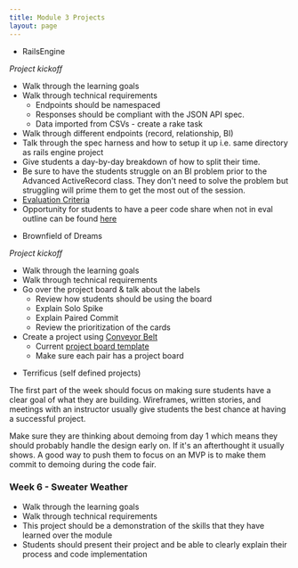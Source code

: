 ```yaml
---
title: Module 3 Projects
layout: page
---
```


- RailsEngine

*Project kickoff*
* Walk through the learning goals
* Walk through technical requirements
  - Endpoints should be namespaced
  - Responses should be compliant with the JSON API spec.
  - Data imported from CSVs - create a rake task
* Walk through different endpoints (record, relationship, BI)
* Talk through the spec harness and how to setup it up i.e. same directory as rails engine project
* Give students a day-by-day breakdown of how to split their time.
* Be sure to have the students struggle on an BI problem prior to the Advanced ActiveRecord class. They don't need to solve the problem but struggling will prime them to get the most out of the session.
* [Evaluation Criteria](https://backend.turing.io/module3/projects/rails_engine/evaluation)
* Opportunity for students to have a peer code share when not in eval outline can be found [here](https://backend.turing.io/module3/projects/rails_engine/peer_code_review)



- Brownfield of Dreams

*Project kickoff*
* Walk through the learning goals
* Walk through technical requirements
* Go over the project board & talk about the labels
  * Review how students should be using the board
  * Explain Solo Spike
  * Explain Paired Commit
  * Review the prioritization of the cards
* Create a project using [Conveyor Belt](http://conveyorbelt.herokuapp.com/)
  * Current [project board template](https://github.com/turingschool-examples/brownfield-of-dreams/projects/1)
  * Make sure each pair has a project board

- Terrificus (self defined projects)

The first part of the week should focus on making sure students have a clear goal of what they are building. Wireframes, written stories, and meetings with an instructor usually give students the best chance at having a successful project.

Make sure they are thinking about demoing from day 1 which means they should probably handle the design early on. If it's an afterthought it usually shows. A good way to push them to focus on an MVP is to make them commit to demoing during the code fair.


### Week 6 - Sweater Weather

* Walk through the learning goals
* Walk through technical requirements
* This project should be a demonstration of the skills that they have learned over the module
* Students should present their project and be able to clearly explain their process and code implementation
